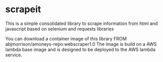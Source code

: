 # scrapeit
This is a simple consolidated library to scrape information from html and javascript based on selenium and requests libraries

You can download a container image of this library FROM abjmorrison/amoneys-repo:webscraper1.0
The image is build on a AWS lambda base image and is designed to be deployed to the AWS lambda service. 

